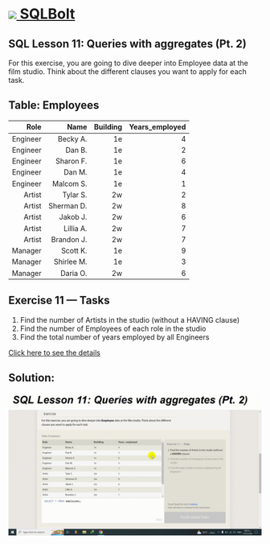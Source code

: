 # [<img src="https://sqlbolt.com/cs/images/favicon.png"/> SQLBolt](https://sqlbolt.com/)

## SQL Lesson 11: Queries with aggregates (Pt. 2)
For this exercise, you are going to dive deeper into Employee data at the film studio. Think about the different clauses you want to apply for each task.

## Table: Employees

Role|Name|Building|Years_employed
-:|-:|-:|-:|
Engineer|Becky A.|1e|4
Engineer|Dan B.|1e|2
Engineer|Sharon F.|1e|6
Engineer|Dan M.|1e|4
Engineer|Malcom S.|1e|1
Artist|Tylar S.|2w|2
Artist|Sherman D.|2w|8
Artist|Jakob J.|2w|6
Artist|Lillia A.|2w|7
Artist|Brandon J.|2w|7
Manager|Scott K.|1e|9
Manager|Shirlee M.|1e|3
Manager|Daria O.|2w|6

## Exercise 11  — Tasks
1. Find the number of Artists in the studio (without a HAVING clause)
2. Find the number of Employees of each role in the studio
3. Find the total number of years employed by all Engineers

[Click here to see the details](https://sqlbolt.com/lesson/select_queries_with_aggregates_pt_2)

## Solution:
![EX11](./Ex11.gif)